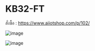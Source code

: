 # KB32-FT

สั่งซื้อ : https://www.aiiotshop.com/p/102/

![image](https://ff.lnwfile.com/_/ff/_raw/2x/93/m4.png)

![image](https://ff.lnwfile.com/_/ff/_raw/vb/f3/es.png)


